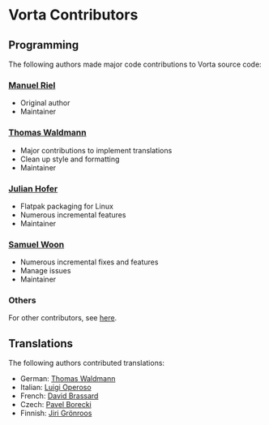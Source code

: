 # Vorta Contributors

## Programming
The following authors made major code contributions to Vorta source code:

### [Manuel Riel](https://github.com/m3nu)
- Original author
- Maintainer

### [Thomas Waldmann](https://github.com/ThomasWaldmann)
- Major contributions to implement translations
- Clean up style and formatting
- Maintainer

### [Julian Hofer](https://github.com/Hofer-Julian)
- Flatpak packaging for Linux
- Numerous incremental features
- Maintainer

### [Samuel Woon](https://github.com/samuel-w)
- Numerous incremental fixes and features
- Manage issues
- Maintainer


### Others
For other contributors, see [here](https://github.com/borgbase/vorta/graphs/contributors).


## Translations
The following authors contributed translations:

- German: [Thomas Waldmann](https://github.com/ThomasWaldmann)
- Italian: [Luigi Operoso](https://github.com/brokenpip3)
- French: [David Brassard](https://github.com/dbrassard)
- Czech: [Pavel Borecki](https://www.transifex.com/user/profile/pavelb/)
- Finnish: [Jiri Grönroos](https://en.liberapay.com/artnay/)